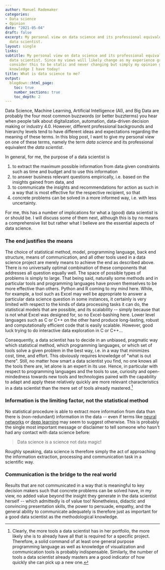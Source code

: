 ```yaml
---
author: Manuel Rademaker
categories:
- Data science
- Opinion
date: "2021-05-04"
draft: false
excerpt: My personal view on data science and its professional equivalent the
  data scientist. 
layout: single
links:
subtitle: My personal view on data science and its professional equivalent the
  data scientist. Since my views will likely change as my experience grows, don't
  consider this to be static and never changing but simply my opinion given the
  knowledge I have today! 
title: What is data science to me?
output:
  blogdown::html_page:
    toc: true
    number_sections: true
    toc_depth: 2
---
```


Data Science, Machine Learning, Artificial Intelligence (AI), and Big Data are 
probably the four most common buzzwords (or better buzzterms) you hear 
when people talk about digitalization, automation, data-driven decision
making or industry 4.0.
However, different professional backgrounds and hierarchy levels tend to have 
different ideas and expectations regarding the meaning of these terms. In this 
blog post, I want to give my personal view on one of these terms, namely the term
*data science* and its professional equivalent the *data scientist*.

In general, for me, the purpose of a data scientist is

1. to extract the maximum possible information from data given constraints such
as time and budget and to use this information 
1. to answer business relevant questions empirically, i.e. based on the insights gained from data, and
1. to communicate the insights and recommendations for action as such in a way that 
is most effective for the respective recipient, so that
1. concrete problems can be solved in a more informed way, i.e. with less uncertainty.

For me, this has a number of implications for what a (good) data scientist is or should be. I will discuss some of them next, although this is by no means a comprehensive
list but rather what I believe are the essential aspects of data science.

### The end justifies the means

The choice of statistical method, model, programming language, back end structure,
means of communication, and all other tools used in a data science project 
are merely means to achieve the end as described above. There is no universally
optimal combination of these components that addresses all question equally well. 
The space of possible types of problems is simply to large.
That being said, naturally some methods and in particular tools and programming languages have proven themselves to be more effective than others. Python and R 
coming to my mind here. While, for example, a tool such as Excel may well be appropriate to answer a particular data science question in some instances, it certainly is very limited with respect to the kinds
of data processing tasks it can do, the statistical models that are possible, and its scalability -- simply because that is not what Excel was designed for, so no 
Excel-bashing here.
Lower level languages such as C or C++ on the other hand produce long-lasting, robust and computationally efficient code that is easily scalable. However, good luck
trying to do interactive data exploration in C or C++...

Consequently, a data scientist has to decide in an unbiased, pragmatic way which statistical method, which programming languages, or which set of tools solve a given problem in the best way, i.e. in a way that minimizes cost, time, and effort.
This obviously requires knowledge of "what is out there". Still, no matter how 
smart a data scientist you find, no one knows all the tools there are, let alone is an
expert in its use. Hence, in particular with respect to programming languages and the tools to use, curiosity and open-mindedness towards new tools and technologies paired with the capability to adapt and apply these relatively quickly are more relevant
characteristics in a data scientist than the mere set of tools already mastered.[^1]

### Information is the limiting factor, not the statistical method

No statistical procedure is able to extract more information from data 
than there is (non-redundant) information in the data -- even if terms like
[neural networks](https://brilliant.org/wiki/artificial-neural-network/) or [deep learning](https://en.wikipedia.org/wiki/Deep_learning) may seem to suggest otherwise. This is probably the single 
most important message or disclaimer to tell someone who hasn't had any contact
with data science before:

> Data science is a science not data magic!

Roughly speaking, data science is therefore simply the act of approaching the information extraction, processing and communication task in a scientific way.  

### Communication is the bridge to the real world

Results that are not communicated in a way that is meaningful to key decision 
makers such that concrete problems can be solved have, in my view, no added value beyond 
the insight they generate in the data scientist herself -- which admittedly is
of value too! Nonetheless, didactic and convincing presentation skills, the power to persuade, empathy, and the general ability to communicate adequately is therefore 
just as important for a good data scientist as the methodological knowledge. 

[^1]: Clearly, the more tools a data scientist has in her portfolio, the more likely
she is to already have all that is required for a specific project. Therefore, a
solid command of at least one general purpose programming language as well as 
knowledge of visualization and communication tools is probably indispensable. 
Similarly, the number of tools a data scientist already masters are a good 
indicator of how quickly she can pick up a new one.
